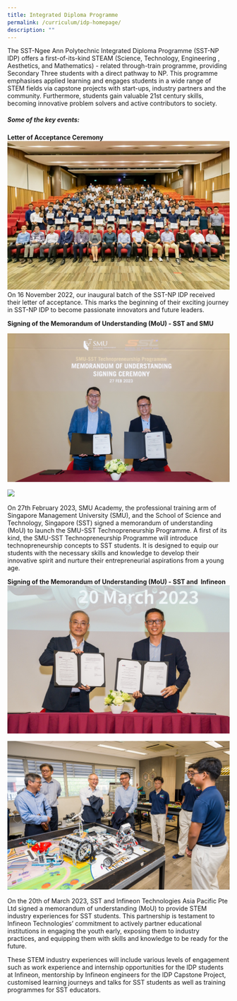 ```yaml
---
title: Integrated Diploma Programme
permalink: /curriculum/idp-homepage/
description: ""
---
```

The SST-Ngee Ann Polytechnic Integrated Diploma Programme (SST-NP IDP) offers a first-of-its-kind STEAM (Science, Technology, Engineering , Aesthetics, and Mathematics) - related through-train programme, providing Secondary Three students with a direct pathway to NP.  This programme emphasises applied learning and engages students in a wide range of STEM fields via capstone projects with start-ups, industry partners and the community. Furthermore, students gain valuable 21st century skills, becoming innovative problem solvers and active contributors to society.

##### Some of the key events:
**Letter of Acceptance Ceremony**
![](/images/Curriculum/IDP%2001.jpeg)
On 16 November 2022, our inaugural batch of the SST-NP IDP received their letter of acceptance. This marks the beginning of their exciting journey in SST-NP IDP to become passionate innovators and future leaders.


**Signing of the Memorandum of Understanding (MoU) - SST and SMU**

![](/images/Curriculum/idp%2005.jpg)

![](/images/Curriculum/idp%2002.jpg)


On 27th February 2023, SMU Academy, the professional training arm of Singapore Management University (SMU), and the School of Science and Technology, Singapore (SST) signed a memorandum of understanding (MoU) to launch the SMU-SST Technopreneurship Programme. 
A first of its kind, the SMU-SST Technopreneurship Programme will introduce technopreneurship concepts to SST students. It is designed to equip our students with the necessary skills and knowledge to develop their innovative spirit and nurture their entrepreneurial aspirations from a young age.

**Signing of the Memorandum of Understanding (MoU) - SST and  Infineon**
![](/images/Curriculum/idp%2003.jpeg)

![](/images/Curriculum/idp%2004.jpeg)

On the 20th of March 2023, SST and Infineon Technologies Asia Pacific Pte Ltd signed a memorandum of understanding (MoU) to provide STEM industry experiences for SST students. This partnership is testament to Infineon Technologies’ commitment to actively partner educational institutions in engaging the youth early, exposing them to industry practices, and equipping them with skills and knowledge to be ready for the future.

These STEM industry experiences will include various levels of engagement such as work experience and internship opportunities for the IDP students at Infineon, mentorship by Infineon engineers for the IDP Capstone Project, customised learning journeys and talks for SST students as well as training programmes for SST educators.